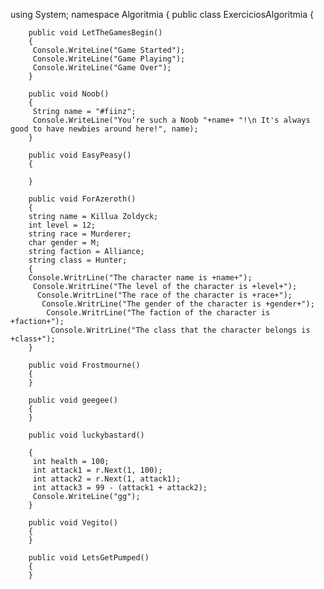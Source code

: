 using System;
namespace Algoritmia
{
    public class ExerciciosAlgoritmia
    {

        public void LetTheGamesBegin()
        {
         Console.WriteLine("Game Started");
         Console.WriteLine("Game Playing");
         Console.WriteLine("Game Over");
        }
        
        public void Noob()
        {
         String name = "#fiinz";
         Console.WriteLine("You’re such a Noob "+name+ "!\n It's always good to have newbies around here!", name);    
        }
        
        public void EasyPeasy()
        {
        
        }
        
        public void ForAzeroth()
        {
        string name = Killua Zoldyck;
        int level = 12;
        string race = Murderer;
        char gender = M;
        string faction = Alliance;
        string class = Hunter;
        {
        Console.WritrLine("The character name is +name+");
         Console.WritrLine("The level of the character is +level+");
          Console.WritrLine("The race of the character is +race+");
           Console.WritrLine("The gender of the character is +gender+");
            Console.WritrLine("The faction of the character is +faction+");
             Console.WritrLine("The class that the character belongs is +class+");
        }
        
        public void Frostmourne()
        {
        }
        
        public void geegee()
        {
        }
        
        public void luckybastard()
        
        {
         int health = 100;
         int attack1 = r.Next(1, 100);
         int attack2 = r.Next(1, attack1);
         int attack3 = 99 - (attack1 + attack2);
         Console.WriteLine("gg");
        }
        
        public void Vegito()
        {
        }
        
        public void LetsGetPumped()
        {
        }
        

